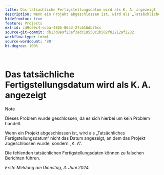 ```yaml
---
title: Das tatsächliche Fertigstellungsdatum wird als K. A. angezeigt
description: Wenn ein Projekt abgeschlossen ist, wird als „Tatsächliches Fertigstellungsdatum“ nicht das Datum angezeigt, an dem das Projekt abgeschlossen wurde, sondern „K. A“.
hidefromtoc: true
feature: Projects
exl-id: cd9ce9c4-cdba-4805-86a3-2fc616db75cc
source-git-commit: db13d8e9f23ef3edc18550c1b502f82212af2282
workflow-type: tm+mt
source-wordcount: '80'
ht-degree: 100%

---
```


# Das tatsächliche Fertigstellungsdatum wird als K. A. angezeigt

>[!NOTE]
>
>Dieses Problem wurde geschlossen, da es sich hierbei um kein Problem handelt.

Wenn ein Projekt abgeschlossen ist, wird als „Tatsächliches Fertigstellungsdatum“ nicht das Datum angezeigt, an dem das Projekt abgeschlossen wurde, sondern „K. A“.

Die fehlenden tatsächlichen Fertigstellungsdaten können zu falschen Berichten führen.

_Erste Meldung am Dienstag, 3. Juni 2024._
